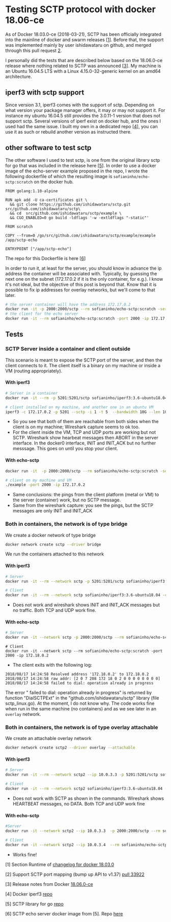 # Testing SCTP protocol with docker 18.06-ce

As of Docker 18.03.0-ce (2018-03-21), SCTP has been officially integrated into the mainline of docker and swarm releases [[1](https://docs.docker.com/release-notes/docker-ce/#18030-ce-2018-03-21)]. Before that, the support was implemented mainly by user ishidawataru on github, and merged through this pull request [2](https://github.com/moby/moby/pull/33922).

I personally did the tests that are described below based on the 18.06.0-ce release where nothing related to SCTP was announced [[3](https://github.com/docker/docker-ce/releases/tag/v18.06.0-ce)]. My machine is an Ubuntu 16.04.5 LTS with a Linux 4.15.0-32-generic kernel on an amd64 architecture. 

## iperf3 with sctp support

Since version 3.1, iperf3 comes with the support of sctp. Depending on what version your package manager offers, it may or may not support it. For instance my ubuntu 16.04.5 still provides the 3.0.11-1 version that does not support sctp. Several versions of iperf exist on docker hub, and the ones I used had the same issue. I built my own in a dedicated repo [[4](https://github.com/sofianinho/iperf3-docker)], you can use it as such or rebuild another version as instructed there.

## other software to test sctp

The other software I used to test sctp, is one from the original library sctp for go that was included in the release here [[5](https://github.com/ishidawataru/sctp)]. In order to use a docker image of the echo-server example proposed in the repo, I wrote the following dockerfile of which the resulting image is `sofianinho/echo-sctp:scratch` on the docker hub.

```terminal
FROM golang:1.10-alpine

RUN apk add -U ca-certificates git \
  && git clone https://github.com/ishidawataru/sctp.git src/github.com/ishidawataru/sctp\
  && cd  src/github.com/ishidawataru/sctp/example \
  && CGO_ENABLED=0 go build -ldflags '-w -extldflags "-static"'

FROM scratch

COPY --from=0 /go/src/github.com/ishidawataru/sctp/example/example /app/sctp-echo

ENTRYPOINT ["/app/sctp-echo"]
```
The repo for this Dockerfile is here [[6](https://github.com/sofianinho/echo-sctp)]

In order to run it, at least for the server, you should know in advance the ip address the container will be associated with. Typically, by guessing the next one on the subnet (172.17.0.2 if it is the only container, for e.g.). I know it's not ideal, but the objective of this post is beyond that. Know that it is possible to fix ip addresses for overlay networks, but we'll come to that later.

```sh
# the server container will have the address 172.17.0.2
docker run -it -p 2000:2000/sctp --rm sofianinho/echo-sctp:scratch -server -port 2000 -ip 172.17.0.2
# the client for the echo server
docker run -it --rm sofianinho/echo-sctp:scratch -port 2000 -ip 172.17.0.2
```

## Tests

### SCTP Server inside a container and client outside

This scenario is meant to expose the SCTP port of the server, and then the client connects to it. The client itself is a binary on my machine or inside a VM (routing appropriately).

#### With iperf3
```sh
# Server in a container
docker run -it --rm -p 5201:5201/sctp sofianinho/iperf3:3.6-ubuntu18.04 -s
```
```sh
# client installed on my machine, and another one in an ubuntu VM
iperf3 -c 172.17.0.2 -p 5201 --sctp -i 1 -t 5  --bandwidth 10G --len 10k  --nstreams 4 --parallel 2
```
- So you see that both of them are reachable from both sides when the client is on my machine; Wireshark capture seems to ok too.
- For the client inside the VM, TCP and UDP ports are working but not SCTP. Wireshark show hearbeat messages then ABORT in the server interface. In the docker0 interface, INIT and INIT_ACK but no further messsage. This goes on until you stop your client.

#### With echo-sctp
```sh
docker run -it  -p 2000:2000/sctp --rm sofianinho/echo-sctp:scratch -server -port 2000 -ip 172.17.0.2
```

```sh
# client on my machine and VM
./example -port 2000 -ip 172.17.0.2
```
- Same conclusions: the pings from the client platform (metal or VM) to the server (container) work, but no SCTP message.
- Same from the wireshark capture: you see the pings, but the SCTP messages are only INIT and INIT_ACK

### Both in containers, the network is of type bridge
We create a docker network of type bridge

```sh
docker network create sctp --driver bridge
```

We run the containers attached to this network

#### With iperf3

```sh
# Server
docker run -it --rm --network sctp -p 5201:5201/sctp sofianinho/iperf3:3.6-ubuntu18.04 -s
```

```sh
# Client
docker run -it --rm --network sctp sofianinho/iperf3:3.6-ubuntu18.04 -c 172.18.0.2 -p 5201 --sctp  -i 1 -t 5 --nstreams 2
```
- Does not work and wireshark shows INIT and INIT_ACK messages but no traffic. Both TCP and UDP work fine.


#### With echo-sctp

```sh
# Server
docker run -it --network sctp -p 2000:2000/sctp --rm sofianinho/echo-sctp:scratch -server -port 2000 -ip 172.18.0.2
```

```Sh
# Client
docker run -it --network sctp --rm sofianinho/echo-sctp:scratch -port 2000 -ip 172.18.0.2
```
- The client exits with the following log:
```terminal
2018/08/17 14:24:58 Resolved address '172.18.0.2' to 172.18.0.2
2018/08/17 14:24:58 raw addr: [2 0 7 208 172 18 0 2 0 0 0 0 0 0 0 0]
2018/08/17 14:24:58 failed to dial: operation already in progress
```
The error " failed to dial: operation already in progress" is returned by function "DialSCTPExt" in the "github.com/ishidawataru/sctp" library (file sctp_linux.go). At the moment, I do not know why. The code works fine when run in the same machine (no containers) and as we see later in an `overlay` network.

### Both in containers, the network is of type overlay attachable

We create an attachable overlay network
```sh
docker network create sctp2 --driver overlay --attachable
```
#### With iperf3

```sh
# Server
docker run -it --rm --network sctp2 --ip 10.0.3.3 -p 5201:5201/sctp sofianinho/iperf3:3.6-ubuntu18.04 -s
```

```sh
# Client
docker run -it --rm --network sctp2 sofianinho/iperf3:3.6-ubuntu18.04 -c 10.0.3.3 -p 5201 --sctp --nstreams 4 --len 10k --parallel 4
```
- Does not work with SCTP as shown in the commands. Wireshark shows HEARTBEAT messages, no DATA. Both TCP and UDP work fine

#### With echo-sctp

```sh
#Server
docker run -it --network sctp2 --ip 10.0.3.3  -p 2000:2000/sctp --rm sofianinho/echo-sctp:scratch -server -port 2000 -ip 10.0.3.3
```
```sh
# Client
docker run -it --network sctp2 --ip 10.0.3.4  --rm sofianinho/echo-sctp:scratch -port 2000 -ip 10.0.3.3
```

- Works fine!


[1] Section Runtime of [changelog for docker 18.03.0](https://docs.docker.com/release-notes/docker-ce/#18030-ce-2018-03-21)

[2] Support SCTP port mapping (bump up API to v1.37) [pull 33922](https://github.com/moby/moby/pull/33922)

[3] Release notes from Docker [18.06.0-ce](https://github.com/docker/docker-ce/releases/tag/v18.06.0-ce)

[4] Docker iperf3 [repo](https://github.com/sofianinho/iperf3-docker)

[5] SCTP library for go [repo](https://github.com/ishidawataru/sctp)

[6] SCTP echo server docker image from [5]. Repo [here](https://github.com/sofianinho/echo-sctp)

